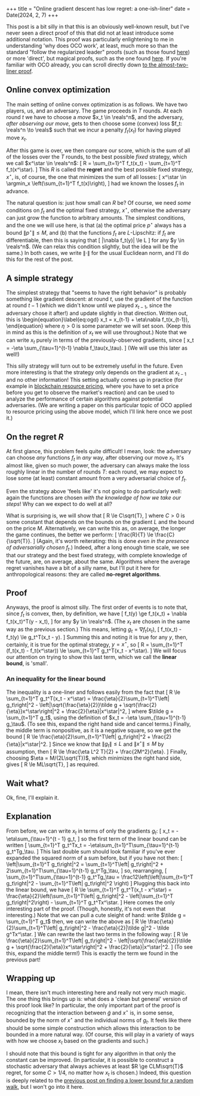 +++
title = "Online gradient descent has low regret: a one-ish-liner"
date = Date(2024, 2, 7)
+++

This post is a bit silly in that this is an obviously well-known result, but
I've never seen a direct proof of this that did not at least introduce some
additional notation. This proof was particularly enlightening to me in
understanding 'why does OCO work', at least, much more so than the standard
"follow the regularized leader" proofs (such as those found
[here](https://www.nowpublishers.com/article/Details/MAL-018)) or more
'direct', but magical proofs, such as the one found
[here](https://people.eecs.berkeley.edu/~brecht/cs294docs/week1/03.Zinkevich.pdf).
If you're familiar with OCO already, you can scroll directly down
[to the almost-two-liner proof](#proof).

## Online convex optimization
The main setting of online convex optimization is as follows. We have two
players, us, and an adversary. The game proceeds in $T$ rounds. At each round
$t$ we have to choose a *move* $x_t \in \reals^n$, and the adversary, *after
observing our move*, gets to then choose some (convex) loss $f_t: \reals^n \to
\reals$ such that we incur a penalty $f_t(x_t)$ for having played move $x_t$.

After this game is over, we then compare our score, which is the sum of all of 
the losses over the $T$ rounds, to the best possible *fixed* strategy, which
we call $x^\star \in \reals^n$:
\[
    R = \sum_{t=1}^T f_t(x_t) - \sum_{t=1}^T f_t(x^\star).
\]
This $R$ is called the **regret** and the best possible fixed strategy, $x^\star$,
is, of course, the one that minimizes the sum of all losses:
\[
    x^\star \in \argmin_x \left(\sum_{t=1}^T f_t(x)\right),
\]
had we known the losses $f_t$ in advance.

The natural question is: just how small can $R$ be? Of course, we need *some*
conditions on $f_t$ and the optimal fixed strategy, $x^\star$, otherwise the
adversary can just grow the function to arbitrary amounts. The simplest
conditions, and the one we will use here, is that (a) the optimal price
$p^\star$ always has a bound $\|p^\star\| \le M$, and (b) that the functions
$f_t$ are $L$-Lipschitz: if $f_t$ are differentiable, then this is saying that
\[
    \|\nabla f_t(y)\| \le L
\]
for any $y \in \reals^n$. (We can relax this condition slightly, but the idea
will be the same.) In both cases, we write $\|\cdot\|$ for the usual Euclidean
norm, and I'll do this for the rest of the post.

## A simple strategy
The simplest strategy that "seems to have the right behavior" is probably
something like gradient descent: at round $t$, use the gradient of the function
at round $t-1$ (which we didn't know until we played $x_{t-1}$, since
the adversary chose it after!) and update slightly in that direction.
Written out, this is
\begin{equation}\label{eq:ogd}
    x_t = x_{t-1} + \eta\nabla f_t(x_{t-1}),
\end{equation}
where $\eta > 0$ is some parameter we will set soon. (Keep this in mind
as this is the definition of $x_t$ we will use throughout.)
Note that we can write $x_t$ purely in terms of the previously-observed
gradients, since
\[
x_t = -\eta \sum_{\tau=1}^{t-1} \nabla f_\tau(x_\tau).
\]
(We will use this later as well!)

This silly strategy will turn out to be extremely useful in the future. Even
more interesting is that the strategy only depends on the gradient at $x_{t-1}$
and no other information! This setting actually comes up in practice (for
example in [blockchain resource pricing](https://arxiv.org/pdf/2208.07919.pdf),
where you have to set a price before you get to observe the market's reaction)
and can be used to analyze the performance of certain algorithms against
potential adversaries. (We are writing a paper on this particular topic of OCO
applied to resource pricing using the above model, which I'll link here once we
post it.)

## On the regret $R$
At first glance, this problem feels quite difficult! I mean, look: the
adversary can choose *any* functions $f_t$ in *any* way, after observing our
move $x_t$. It's almost like, given so much power, the adversary can always
make the loss roughly linear in the number of rounds $T$: each round, we may
expect to lose some (at least) constant amount from a very adversarial choice
of $f_t$.

Even the strategy above 'feels like' it's not going to do particularly well:
again the functions are chosen *with the knowledge of how we take our steps*!
Why can we expect to do well at all?

What is surprising is, we will show that
\[
    R \le C\sqrt{T},
\]
where $C > 0$ is some constant that depends on the bounds on the gradient $L$
and the bound on the price $M$. Alternatively, we can write this as, on
average, the longer the game continues, the better we perform:
\[
    \frac{R}{T} \le \frac{C}{\sqrt{T}}.
\]
(Again, it's worth reiterating: this is done *even in the presence of
adversarially chosen* $f_t$.) Indeed, after a long enough time scale, we see
that our strategy and the best fixed strategy, with complete knowledge of the
future, are, on average, about the same. Algorithms where the average regret
vanishes have a bit of a silly name, but I'll put it here for anthropological
reasons: they are called **no-regret algorithms**.

## Proof
Anyways, the proof is almost silly. The first order of events is to note that,
since $f_t$ is convex, then, by definition, we have
\[
    f_t(y) \ge f_t(x_t) + \nabla f_t(x_t)^T(y - x_t),
\]
for any $y \in \reals^n$. (The $x_t$ are chosen in the same
way as the previous section.) This means, letting $g_t = \nabla f_t(x_t)$,
\[
    f_t(x_t) - f_t(y) \le g_t^T(x_t - y).
\]
Summing this and noting it is true for any $y$, then, certainly,
it is true for the optimal strategy, $y = x^\star$, so
\[
    R = \sum_{t=1}^T (f_t(x_t) - f_t(x^\star)) \le \sum_{t=1}^T g_t^T(x_t - x^\star).
\]
We will focus our attention on trying to show this last term, which we call the
**linear bound**, is 'small'.


### An inequality for the linear bound
The inequality is a one-liner and follows easily from the fact that
\[
    R \le \sum_{t=1}^T g_t^T(x_t - x^\star) = \frac{\eta}{2}\sum_{t=1}^T\left\| g_t\right\|^2 - \left\|\sqrt{\frac{\eta}{2}}\tilde g + \sqrt{\frac{2}{\eta}}x^\star\right\|^2  + \frac{2}{\eta}\|x^\star\|^2,
\]
where $\tilde g = \sum_{t=1}^T g_t$, using the definition of $x_t = -\eta
\sum_{\tau=1}^{t-1} g_\tau$. (To see this, expand the right hand side and cancel
terms.) Finally, the middle term is nonpositive, as it is a negative square, so
we get the bound
\[
    R \le \frac{\eta}{2}\sum_{t=1}^T\left\| g_t\right\|^2  + \frac{2}{\eta}\|x^\star\|^2.
\]
Since we know that $\|g_t\| \le L$ and $\|x^\star\| \le M$ by assumption, then
\[
    R \le \frac{\eta L^2 T}{2} + \frac{2M^2}{\eta}.
\]
Finally, choosing $\eta = M/(2L\sqrt{T})$, which minimizes the right hand side,
gives
\[
    R \le ML\sqrt{T},
\]
as required.

## Wait what?

Ok, fine, I'll explain it.

## Explanation
From before, we can write $x_t$ in terms of only the gradients $g_t$:
\[
    x_t = -\eta\sum_{\tau=1}^{t - 1} g_t,
\]
so the first term of the linear bound can be written
\[
    \sum_{t=1}^T g_t^Tx_t = -\eta\sum_{t=1}^T\sum_{\tau=1}^{t-1} g_t^Tg_\tau.
\]
This last double sum should look familiar if you've ever expanded the squared norm
of a sum before, but if you have not then:
\[
    \left\|\sum_{t=1}^T g_t\right\|^2 = \sum_{t=1}^T\left\| g_t\right\|^2 + 2\sum_{t=1}^T\sum_{\tau=1}^{t-1} g_t^Tg_\tau,
\]
so, rearranging,
\[
    \sum_{t=1}^T\sum_{\tau=1}^{t-1} g_t^Tg_\tau = \frac12\left(\left\|\sum_{t=1}^T g_t\right\|^2 - \sum_{t=1}^T\left\| g_t\right\|^2 \right)
\]
Plugging this back into the linear bound, we have
\[
    R \le \sum_{t=1}^T g_t^T(x_t - x^\star) = \frac{\eta}{2}\left(\sum_{t=1}^T\left\| g_t\right\|^2 - \left\|\sum_{t=1}^T g_t\right\|^2\right) - \sum_{t=1}^T g_t^Tx^\star.
\]
Here comes the only interesting part of the proof. (Though, honestly, it's not
even that interesting.) Note that we can pull a cute sleight of hand:
write $\tilde g = \sum_{t=1}^T g_t$ then, we can write the above as
\[
    R \le \frac{\eta}{2}\sum_{t=1}^T\left\| g_t\right\|^2 - \frac{\eta}{2}\|\tilde g\|^2 - \tilde g^Tx^\star.
\]
We can rewrite the last two terms in the following way:
\[
    R \le \frac{\eta}{2}\sum_{t=1}^T\left\| g_t\right\|^2 - \left\|\sqrt{\frac{\eta}{2}}\tilde g + \sqrt{\frac{2}{\eta}}x^\star\right\|^2  + \frac{2}{\eta}\|x^\star\|^2.
\]
(To see this, expand the middle term!) This is exactly the term we found in the previous part!

## Wrapping up
I mean, there isn't much interesting here and really not very much magic. The
one thing this brings up is: what does a 'clean but general' version of this
proof look like? In particular, the only important part of the proof is
recognizing that the interaction between $\tilde g$ and $x^\star$ is, in some
sense, bounded by the norm of $x^\star$ and the individual norms of $g_t$. It
feels like there should be some simple construction which allows this
interaction to be bounded in a more natural way. (Of course, this will play in
a variety of ways with how we choose $x_t$ based on the gradients and such.)

I should note that this bound is tight for any algorithm in that only the
constant can be improved. (In particular, it is possible to construct a
stochastic adversary that always achieves at least $R \ge CLM\sqrt{T}$ regret,
for some $C > 1/4$, no matter how $x_t$ is chosen.) Indeed, this question is
deeply related to the [previous post on finding a lower bound for a random
walk](../../content/simple-proof-rademacher/), but I won't go into it here.

